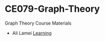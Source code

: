 # CE079-Graph-Theory
Graph Theory Course Materials 
- Ali Lamei [Learning](https://github.com/AliLRS/Graph-Theory-Assignment1)
